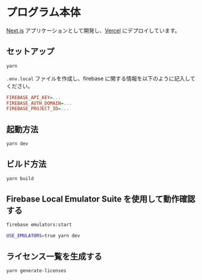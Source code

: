 # プログラム本体

[Next.js](https://nextjs.org/) アプリケーションとして開発し、[Vercel](https://vercel.com/home) にデプロイしています。

## セットアップ

```bash
yarn
```

`.env.local` ファイルを作成し、firebase に関する情報を以下のように記入してください。

```ini
FIREBASE_API_KEY=...
FIREBASE_AUTH_DOMAIN=...
FIREBASE_PROJECT_ID=...
```

## 起動方法

```bash
yarn dev
```

## ビルド方法

```bash
yarn build
```

## Firebase Local Emulator Suite を使用して動作確認する

```bash
firebase emulators:start
```

```bash
USE_EMULATORS=true yarn dev
```

## ライセンス一覧を生成する

```bash
yarn generate-licenses
```
